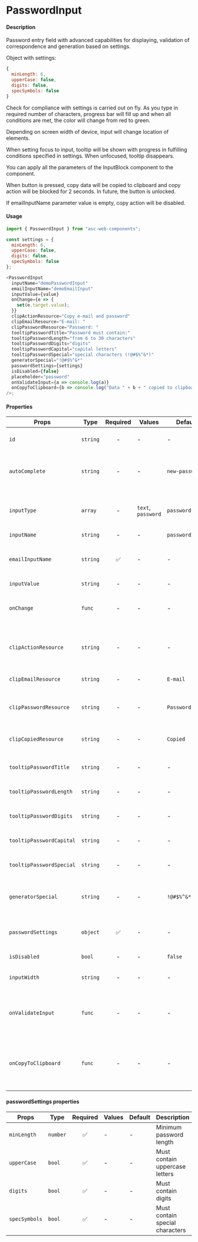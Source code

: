 # PasswordInput

#### Description

Password entry field with advanced capabilities for displaying, validation of correspondence and generation based on settings.

Object with settings:

```js
{
  minLength: 6,
  upperCase: false,
  digits: false,
  specSymbols: false
}
```

Check for compliance with settings is carried out on fly. As you type in required number of characters, progress bar will fill up and when all conditions are met, the color will change from red to green.

Depending on screen width of device, input will change location of elements.

When setting focus to input, tooltip will be shown with progress in fulfilling conditions specified in settings. When unfocused, tooltip disappears.

You can apply all the parameters of the InputBlock component to the component.

When button is pressed, copy data will be copied to clipboard and copy action will be blocked for 2 seconds. In future, the button is unlocked.

If emailInputName parameter value is empty, copy action will be disabled.

#### Usage

```js
import { PasswordInput } from "asc-web-components";

const settings = {
  minLength: 6,
  upperCase: false,
  digits: false,
  specSymbols: false
};

<PasswordInput
  inputName="demoPasswordInput"
  emailInputName="demoEmailInput"
  inputValue={value}
  onChange={e => {
    set(e.target.value);
  }}
  clipActionResource="Copy e-mail and password"
  clipEmailResource="E-mail: "
  clipPasswordResource="Password: "
  tooltipPasswordTitle="Password must contain:"
  tooltipPasswordLength="from 6 to 30 characters"
  tooltipPasswordDigits="digits"
  tooltipPasswordCapital="capital letters"
  tooltipPasswordSpecial="special characters (!@#$%^&*)"
  generatorSpecial="!@#$%^&*"
  passwordSettings={settings}
  isDisabled={false}
  placeholder="password"
  onValidateInput={a => console.log(a)}
  onCopyToClipboard={b => console.log("Data " + b + " copied to clipboard")}
/>;
```

#### Properties

| Props                    | Type     | Required | Values             | Default         | Description                                                           |
| ------------------------ | -------- | :------: | ------------------ | --------------- | --------------------------------------------------------------------- |
| `id`                     | `string` |    -     | -                  | -               | Allows you to set the component id                                    |
| `autoComplete`           | `string` |    -     | -                  | `new-password`  | Allows you to set the component auto-complete                         |
| `inputType`              | `array`  |    -     | `text`, `password` | `password`      | It is necessary for correct display of values ​​inside input          |
| `inputName`              | `string` |    -     | -                  | `passwordInput` | Input name                                                            |
| `emailInputName`         | `string` |    ✅    | -                  | -               | Required to associate password field with email field                 |
| `inputValue`             | `string` |    -     | -                  | -               | Input value                                                           |
| `onChange`               | `func`   |    -     | -                  | -               | Will be triggered whenever an PasswordInput typing                    |
| `clipActionResource`     | `string` |    -     | -                  | -               | Translation of text for copying email data and password               |
| `clipEmailResource`      | `string` |    -     | -                  | `E-mail`        | Text translation email to copy                                        |
| `clipPasswordResource`   | `string` |    -     | -                  | `Password`      | Text translation password to copy                                     |
| `clipCopiedResource`     | `string` |    -     | -                  | `Copied`        | Text translation copy action to copy                                  |
| `tooltipPasswordTitle`   | `string` |    -     | -                  | -               | Text translation tooltip                                              |
| `tooltipPasswordLength`  | `string` |    -     | -                  | -               | Password text translation is long tooltip                             |
| `tooltipPasswordDigits`  | `string` |    -     | -                  | -               | Digit text translation tooltip                                        |
| `tooltipPasswordCapital` | `string` |    -     | -                  | -               | Capital text translation tooltip                                      |
| `tooltipPasswordSpecial` | `string` |    -     | -                  | -               | Special text translation tooltip                                      |
| `generatorSpecial`       | `string` |    -     | -                  | `!@#$%^&*`      | Set of special characters for password generator and validator        |
| `passwordSettings`       | `object` |    ✅    | -                  | -               | Set of settings for password generator and validator                  |
| `isDisabled`             | `bool`   |    -     | -                  | `false`         | Set input disabled                                                    |
| `inputWidth`             | `string` |    -     | -                  | -               | If you need to set input width manually                               |
| `onValidateInput`        | `func`   |    -     | -                  | -               | Will be triggered whenever an PasswordInput typing, return bool value |
| `onCopyToClipboard`      | `func`   |    -     | -                  | -               | Will be triggered if you press copy button, return formatted value    |

#### passwordSettings properties

| Props         | Type     | Required | Values | Default | Description                     |
| ------------- | -------- | :------: | ------ | ------- | ------------------------------- |
| `minLength`   | `number` |    ✅    | -      | -       | Minimum password length         |
| `upperCase`   | `bool`   |    ✅    | -      | -       | Must contain uppercase letters  |
| `digits`      | `bool`   |    ✅    | -      | -       | Must contain digits             |
| `specSymbols` | `bool`   |    ✅    | -      | -       | Must contain special characters |
